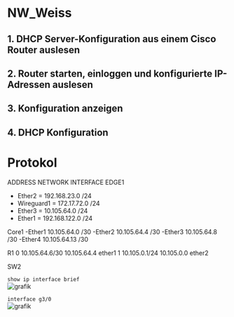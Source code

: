 # NW_Weiss

## 1. DHCP Server-Konfiguration aus einem Cisco Router auslesen
## 2. Router starten, einloggen und konfigurierte IP-Adressen auslesen
## 3. Konfiguration anzeigen
## 4. DHCP Konfiguration

# Protokol
   ADDRESS         NETWORK      INTERFACE
EDGE1
  - Ether2 = 192.168.23.0     /24
  - Wireguard1 = 172.17.72.0  /24
  - Ether3 = 10.105.64.0      /24
  - Ether1 = 192.168.122.0    /24
  
  Core1
   -Ether1 10.105.64.0        /30
   -Ether2 10.105.64.4        /30
   -Ether3 10.105.64.8        /30
   -Ether4 10.105.64.13       /30
  
 R1
  0 10.105.64.6/30   10.105.64.4   ether1
  1 10.105.0.1/24    10.105.0.0    ether2


SW2

`show ip interface brief`   
![grafik](https://user-images.githubusercontent.com/123244964/216193915-f1f12d43-0025-4790-ae9a-2620e183df42.png)   

`interface g3/0`   
![grafik](https://user-images.githubusercontent.com/123244964/216194975-e74e29aa-00d5-47d8-a6d7-10163fa3728f.png)
